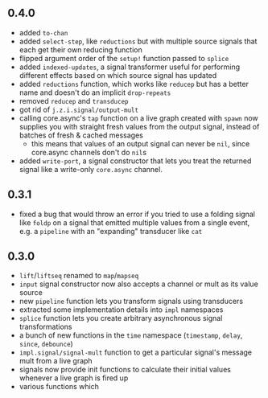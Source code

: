 ## 0.4.0

* added `to-chan`
* added `select-step`, like `reductions` but with multiple source signals that each get their own reducing function 
* flipped argument order of the `setup!` function passed to `splice` 
* added `indexed-updates`, a signal transformer useful for performing different effects based on which source signal has updated
* added `reductions` function, which works like `reducep` but has a better name and doesn't do an implicit `drop-repeats`
* removed `reducep` and `transducep`
* got rid of `j.z.i.signal/output-mult`
* calling core.async's `tap` function on a live graph created with `spawn` now supplies you with straight fresh values from the output signal, instead of batches of fresh & cached messages
  - this means that values of an output signal can never be `nil`, since core.async channels don't do `nil`s
* added `write-port`, a signal constructor that lets you treat the returned signal like a write-only `core.async` channel.

## 0.3.1

* fixed a bug that would throw an error if you tried to use a folding signal like `foldp` on a signal that emitted multiple values from a single event, e.g. a `pipeline` with an "expanding" transducer like `cat`

## 0.3.0

* `lift`/`liftseq` renamed to `map`/`mapseq`
* `input` signal constructor now also accepts a channel or mult as its value source
* new `pipeline` function lets you transform signals using transducers
* extracted some implementation details into `impl` namespaces
* `splice` function lets you create arbitrary asynchronous signal transformations
* a bunch of new functions in the `time` namespace (`timestamp`, `delay`, `since`, `debounce`)
* `impl.signal/signal-mult` function to get a particular signal's message mult from a live graph
* signals now provide init functions to calculate their initial values whenever a live graph is fired up
* various functions which 